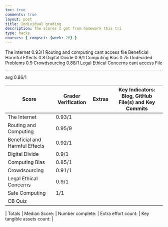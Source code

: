 ```yaml
---
toc: true
comments: true
layout: post
title: Individual grading
description: The scores I got from homework this tri
type: hacks
courses: { compsci: {week: 20} }
---
```


The internet                  0.93/1
Routing and computing         cant access file
Beneficial Harmful Effects    0.8
Digital Divide                0.9/1
Computing Bias                0.75
Undecided Problems            0.9
Crowdsourcing                 0.88/1
Legal Ethical Concerns        cant access File
________________________________________________
avg                           0.86/1

|   Score   |   Grader Verification  |  Extras  |  Key Indicators: Blog, GitHub File(s) and Key Commits |
| --------- | ---------------------- | -------- | ----------------------------------------------------- |
| The Internet  | 0.93/1 | | |          
| Routing and Computing | 0.95/9  |      |       |
| Beneficial and Harmful Effects | 0.92/1       
| Digital Divide | 0.9/1            
| Computing Bias | 0.85/1           
| Crowdsourcing | 0.91/1 |              
| Legal Ethical Concerns | 0.9/1 |              
| Safe Computing | 1/1 |                
| CB Quiz |             
               
| Totals | Median Score: | Number complete: | Extra effort count: | Key tangible assets count: |

